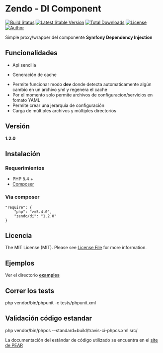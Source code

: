 Zendo - DI Component
====================

[![Build Status](https://travis-ci.org/mostofreddy/DI.svg?branch=master)](https://travis-ci.org/mostofreddy/DI)
[![Latest Stable Version](https://poser.pugx.org/zendo/di/v/stable)](https://packagist.org/packages/zendo/di)
[![Total Downloads](https://poser.pugx.org/zendo/di/downloads)](https://packagist.org/packages/zendo/di)
[![License](https://poser.pugx.org/zendo/di/license)](https://packagist.org/packages/zendo/di)
[![Author](https://img.shields.io/badge/author-@mostofreddy-green.svg)](https://mostofreddy.com.ar)

Simple proxy/wrapper del componente __Symfony Dependency Injection__

Funcionalidades
---------------

+ Api sencilla
* Generación de cache
+ Permite funcionar modo __dev__ donde detecta automaticamente algún cambio en un archivo yml y regenera el cache
+ Por el momento solo permite archivos de configuracion/servicios en fomato YAML
+ Permite crear una jerarquía de configuración
+ Carga de múltiples archivos y múltiples directorios

Versión
--------

__1.2.0__

Instalación
-----------

### Requerimientos

* PHP 5.4 +
* [Composer](http://getcomposer.org)

### Via composer

    "require": {
        "php": ">=5.4.0",
        "zendo/di": "1.2.0"
    }

Licencia
--------

The MIT License (MIT). Please see [License File](https://github.com/mostofreddy/DI/blob/master/LICENSE.md) for more information.

Ejemplos
--------

Ver el directorio [__examples__](https://github.com/mostofreddy/DI/tree/master/examples)

Correr los tests
----------------

php vendor/bin/phpunit -c tests/phpunit.xml

Validación código estandar
----------------

php vendor/bin/phpcs --standard=build/travis-ci-phpcs.xml src/

La documentación del estándar de código utilizado se encuentra en el [site de PEAR](https://pear.php.net/manual/en/standards.php)


